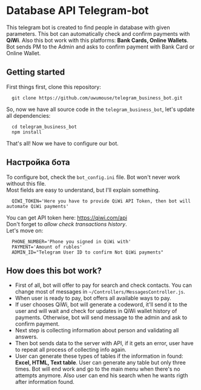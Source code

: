 # Database API Telegram-bot
This telegram bot is created to find people in database with given parameters.
This bot can automatically check and confirm payments with **QiWi**. Also this bot work with this platforms: **Bank Cards, Online Wallets**.
Bot sends PM to the Admin and asks to confirm payment with Bank Card or Online Wallet.

## Getting started
First things first, clone this repository:
```
  git clone https://github.com/uwumouse/telegram_business_bot.git
```
So, now we have all source code in the `telegram_business_bot`, let's update all dependencies:
```
  cd telegram_business_bot
  npm install 
````
That's all! Now we have to configure our bot.
## Настройка бота
To configure bot, check the `bot_config.ini` file. Bot won't never work without this file.  
Most fields are easy to understand, but I'll explain something.

```
  QIWI_TOKEN='Here you have to provide QiWi API Token, then bot will automate QiWi payments'
```
You can get API token here: https://qiwi.com/api  
Don't forget to *allow check transactions history*.  
Let's move on:
```
  PHONE_NUMBER='Phone you signed in QiWi with'
  PAYMENT='Amount of rubles'
  ADMIN_ID="Telegram User ID to confirm Not QiWi payments"
```

## How does this bot work?
- First of all, bot will offer to pay for search and check contacts. You can change most of messages in `~/Controllers/MessagesController.js`.
- When user is ready to pay, bot offers all available ways to pay.  
- If user chooses QiWi, bot will generate a codeword, it'll send it to the user and will wait and check for updates in QiWi wallet history of payments.
  Otherwise, bot will send message to the admin and ask to confirm payment.
- Next step is collecting information about person and validating all answers.
- Then bot sends data to the server with API, if it gets an error, user have to repeat all process of collecting info again.  
- User can generate these types of tables if the information in found: **Excel, HTML, Text table**. User can generate any table but only three times. Bot will end work and go to the main menu when there's no attempts anymore.
Also user can end his search when he wants rigth after information found.

